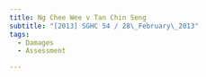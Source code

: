 ```yaml
---
title: Ng Chee Wee v Tan Chin Seng 
subtitle: "[2013] SGHC 54 / 28\_February\_2013"
tags:
  - Damages
  - Assessment

---
```


